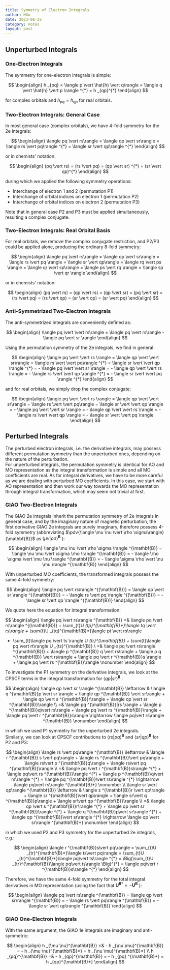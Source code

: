 ```yaml
---
title: Symmetry of Electron Integrals
author: HXu
date: 2023-06-25
category: notes
layout: post
---
```


## Unperturbed Integrals

### One-Electron Integrals
The symmetry for one-electron integrals is simple:

$$
\begin{align}
  h _{pq} = \langle p \vert \hat{h} \vert q\rangle = \langle q \vert \hat{h} \vert p \rangle ^{*} = h _{qp}^{*}
\end{align}
$$

for complex orbitals and $h _{pq} = h _{qp}$ for real orbitals. 

### Two-Electron Integrals: General Case
In most general case (complex orbitals), we have 4-fold symmetry for the 2e integrals:

$$
\begin{align}
  \langle pq \vert rs\rangle = \langle qp \vert sr\rangle = \langle rs \vert pq\rangle ^{*} = \langle sr \vert qp\rangle ^{*}
\end{align}
$$

or in chemists' notation:

$$
\begin{align}
  (pq \vert rs) = (rs \vert pq) = (qp \vert sr) ^{*} = (sr \vert qp)^{*}
\end{align}
$$

during which we applied the following symmetry operations:

- Interchange of electron 1 and 2 (permutation P1)
- Interchange of orbital indices on electron 1 (permutation P2)
- Interchange of orbital indices on electron 2 (permutation P3)

Note that in general case P2 and P3 must be applied simultaneously, resulting a complex conjugate.

### Two-Electron Integrals: Real Orbital Basis
For real orbitals, we remove the complex conjugate restriction, and P2/P3 could be applied alone, producing the ordinary 8-fold symmetry:

$$
\begin{align}
  \langle pq \vert rs\rangle = \langle qp \vert sr\rangle = \langle rs \vert pq \rangle = \langle sr \vert qp\rangle
  = \langle rq \vert ps \rangle = \langle qr \vert sp\rangle = \langle ps \vert rq \rangle = \langle sp \vert qr \rangle
\end{align}
$$

or in chemists' notation:

$$
\begin{align}
  (pq \vert rs) = (qp \vert rs) = (qp \vert sr) = (pq \vert sr) = (rs \vert pq) = (rs \vert qp) = (sr \vert qp) = (sr \vert pq)
\end{align}
$$

### Anti-Symmetrized Two-Electron Integrals
The anti-symmetrized integrals are conveniently defined as:

$$
\begin{align}
  \langle pq \vert \vert rs\rangle = \langle pq \vert rs\rangle - \langle pq \vert sr \rangle
\end{align}
$$

Using the permutation symmetry of the 2e integrals, we find in general:

$$
\begin{align}
  \langle pq \vert \vert rs \rangle = \langle qp \vert \vert sr\rangle = \langle rs \vert \vert pq\rangle ^{*} = \langle sr \vert \vert qp \rangle ^{*}
  = - \langle pq \vert \vert sr \rangle = - \langle qp \vert \vert rs \rangle = - \langle rs \vert \vert qp \rangle ^{*} = - \langle sr \vert \vert pq \rangle ^{*}
\end{align}
$$

and for real orbitals, we simply drop the complex conjugate:

$$
\begin{align}
  \langle pq \vert \vert rs \rangle = \langle qp \vert \vert sr\rangle = \langle rs \vert \vert pq\rangle = \langle sr \vert \vert qp \rangle
  = - \langle pq \vert \vert sr \rangle = - \langle qp \vert \vert rs \rangle = - \langle rs \vert \vert qp \rangle = - \langle sr \vert \vert pq \rangle
\end{align}
$$

## Perturbed Integrals
The perturbed electron integrals, i.e. the derivative integrals, may possess different permutation symmetry than the unperturbed ones, depending on the nature of the perturbation.  
For unperturbed integrals, the permutation symmetry is identical for AO and MO representation as the integral transformation is simple and all MO coefficients are real.
As for integral derivatives, we have to be more careful as we are dealing with perturbed MO coefficients. In this case, we start with AO representation and then work our way towards the MO representation through
integral transformation, which may seem not trivial at first.

### GIAO Two-Electron Integrals
The GIAO 2e integrals inherit the permutation symmetry of 2e integrals in general case, and by the imaginary nature of magnetic perturbation, the first derivative GIAO 2e integrals are purely imaginary, therefore possess 4-fold symmetry (abbreviating $\pdv{\langle \mu \nu \vert \rho \sigma\rangle}{\mathbf{B}}$ as $\langle \mu \nu \vert \rho \sigma\rangle ^{\mathbf{B}}$ ):

$$
\begin{align}
  \langle \mu \nu \vert \rho \sigma \rangle ^{\mathbf{B}} = \langle \nu \mu \vert \sigma \rho \rangle ^{\mathbf{B}}
  = - \langle \rho \sigma \vert \mu \nu \rangle ^{\mathbf{B}} = - \langle \sigma \rho \vert \nu \mu \rangle ^{\mathbf{B}}
\end{align}
$$

With unperturbed MO coefficients, the transformed integrals possess the same 4-fold symmetry:

$$
\begin{align}
  \langle pq \vert rs\rangle ^{(\mathbf{B})} = \langle qp \vert sr \rangle ^{(\mathbf{B})} = - \langle rs \vert pq \rangle ^{(\mathbf{B})} = - \langle sr \vert qp \rangle ^{(\mathbf{B})}
\end{align}
$$

We quote here the equation for integral transformation:

$$
\begin{align}
  \langle pq \vert rs\rangle ^{\mathbf{B}} =& \langle pq \vert rs\rangle ^{(\mathbf{B})} + \sum_{t}U _{tp}^{\mathbf{B}*}\langle tq \vert rs\rangle + \sum_{t}U _{tq}^{\mathbf{B}*}\langle pt \vert rs\rangle
  + \sum_{t}\langle pq \vert ts \rangle U _{tr}^{\mathbf{B}} + \sum_{t}\langle pq \vert rt\rangle U _{ts}^{\mathbf{B}} \\
  =& \langle pq \vert rs\rangle ^{(\mathbf{B})} + \langle p ^{\mathbf{B}} q \vert rs\rangle + \langle p q ^{\mathbf{B}} \vert rs\rangle + \langle pq \vert r ^{\mathbf{B}}s \rangle + \langle pq \vert rs ^{\mathbf{B}}\rangle \nonumber
\end{align}
$$

To investigate the P1 symmetry on the derivative integrals, we look at the CPSCF terms in the integral transformation for $\langle qp\vert sr \rangle ^{\mathbf{B}}$ :

$$
\begin{align}
  \langle qp \vert sr \rangle ^{\mathbf{B}} \leftarrow & \langle q ^{\mathbf{B}}p \vert sr \rangle + \langle qp ^{\mathbf{B}} \vert sr\rangle + \langle qp \vert s ^{\mathbf{B}}r\rangle + \langle qp \vert sr ^{\mathbf{B}}\rangle \\
  =& \langle pq ^{\mathbf{B}}|rs \rangle + \langle p ^{\mathbf{B}}q\vert rs\rangle + \langle pq \vert rs ^{\mathbf{B}}\rangle + \langle pq \vert r ^{\mathbf{B}}s\rangle \rightarrow \langle pq\vert rs\rangle ^{\mathbf{B}} \nonumber
\end{align}
$$

in which we used P1 symmetry for the unperturbed 2e integrals.  
Similarly, we can look at CPSCF contributions to $\langle rs \vert pq\rangle ^{\mathbf{B}}$ and $\langle sr\vert qp\rangle ^{\mathbf{B}}$ for P2 and P3:

$$
\begin{align}
  \langle rs \vert pq\rangle ^{\mathbf{B}} \leftarrow & \langle r ^{\mathbf{B}} s \vert pq\rangle + \langle rs ^{\mathbf{B}}\vert pq\rangle + \langle rs\vert p ^{\mathbf{B}}q\rangle + \langle rs\vert pq ^{\mathbf{B}}\rangle \\
  =& \langle pq \vert r ^{\mathbf{B}}s\rangle ^{*} + \langle pq\vert rs ^{\mathbf{B}}\rangle ^{*} + \langle p ^{\mathbf{B}}q\vert rs\rangle ^{*} + \langle pq ^{\mathbf{B}}\vert rs\rangle ^{*} \rightarrow \langle pq\vert rs\rangle ^{\mathbf{B}*} \nonumber \\
  \langle sr \vert qp\rangle ^{\mathbf{B}} \leftarrow & \langle s ^{\mathbf{B}}r \vert qp\rangle + \langle sr ^{\mathbf{B}}\vert qp\rangle + \langle sr\vert q ^{\mathbf{B}}p\rangle + \langle sr\vert qp ^{\mathbf{B}}\rangle \\
  =& \langle qp \vert s ^{\mathbf{B}}r\rangle ^{*} + \langle qp \vert sr ^{\mathbf{B}}\rangle ^{*} + \langle q ^{\mathbf{B}}p\vert sr\rangle ^{*} + \langle qp ^{\mathbf{B}}\vert sr\rangle ^{*} \rightarrow \langle qp \vert sr\rangle ^{\mathbf{B}*} \nonumber
\end{align}
$$

in which we used P2 and P3 symmetry for the unperturbed 2e integrals, e.g.:

$$
\begin{align}
  \langle r ^{\mathbf{B}}s\vert pq\rangle = \sum_{t}U _{tr}^{\mathbf{B}*}\langle ts\vert pq\rangle
  = \sum_{t}U _{tr}^{\mathbf{B}*}\langle pq\vert ts\rangle ^{*} = \Big(\sum_{t}U _{tr}^{\mathbf{B}}\langle pq\vert ts\rangle \Big)^{*}
  = \langle pq\vert r ^{\mathbf{B}}s\rangle ^{*}
\end{align}
$$

Therefore, we have the same 4-fold symmetry for the total integral derivatives in MO representation (using the fact that $\mathbf{U}^{\mathbf{B}*} = -\mathbf{U}^{\mathbf{B}}$ ):

$$
\begin{align}
  \langle pq \vert rs\rangle ^{\mathbf{B}} = \langle qp \vert sr\rangle ^{\mathbf{B}} = - \langle rs \vert pq\rangle ^{\mathbf{B}} = - \langle sr \vert qp\rangle ^{\mathbf{B}}
\end{align}
$$

### GIAO One-Electron Integrals
With the same argument, the GIAO 1e integrals are imaginary and anti-symmetric:

$$
\begin{align}
  h _{\mu \nu}^{\mathbf{B}} =& - h _{\nu \mu}^{\mathbf{B}} = - h _{\mu \nu}^{\mathbf{B}*} = h _{\nu \mu}^{\mathbf{B}*} \\
  h _{pq}^{\mathbf{B}} =& - h _{qp}^{\mathbf{B}} = - h _{pq} ^{\mathbf{B}*} = h _{qp}^{\mathbf{B}*}
\end{align}
$$